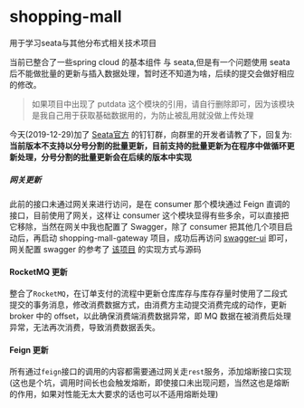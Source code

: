 # shopping-mall
用于学习seata与其他分布式相关技术项目

当前已整合了一些spring cloud 的基本组件 与 seata,但是有一个问题使用 seata 后不能做批量的更新与插入数据处理，暂时还不知道为啥，后续的提交会做好相应的修改。
> 如果项目中出现了 putdata 这个模块的引用，请自行删除即可，因为该模块是我自己用于获取基础数据用的，为防止被乱用就没做上传处理

今天(2019-12-29)加了 [Seata官方](https://seata.io/zh-cn/community/index.html) 的钉钉群，向群里的开发者请教了下，回复为:**当前版本不支持以分号分割的批量更新，目前支持的批量更新为在程序中做循环更新处理，分号分割的批量更新会在后续的版本中实现**

##### 网关更新

此前的接口未通过网关来进行访问，是在 consumer 那个模块通过 Feign 直调的接口，目前使用了网关，这样让 consumer 这个模块显得有些多余，可以直接把它移除，当然在网关中我也配置了 Swagger，除了 consumer 把其他几个项目启动后，再启动 shopping-mall-gateway 项目，成功后再访问 [swagger-ui](http://127.0.0.1:9501/swagger-ui.html) 即可，网关配置 swagger 的参考了 [该项目](https://gitee.com/wxdfun/sw ) 的实现方式与源码

#### RocketMQ 更新

整合了`RocketMQ`，在订单支付的流程中更新仓库库存与库存存量时使用了二段式提交的事务消息，修改消费数据方式，由消费方主动提交消费完成的动作，更新 broker 中的 offset，以此确保消费端消费数据异常，即 MQ 数据在被消费后处理异常，无法再次消费，导致消费数据丢失。

#### Feign 更新
所有通过`feign`接口的调用的内容都需要通过网关走`rest`服务，添加熔断接口实现(这也是个坑，调用时间长也会触发熔断，即使接口未出现问题，当然这也是熔断的作用，如果对性能无太大要求的话也可以不适用熔断处理) 